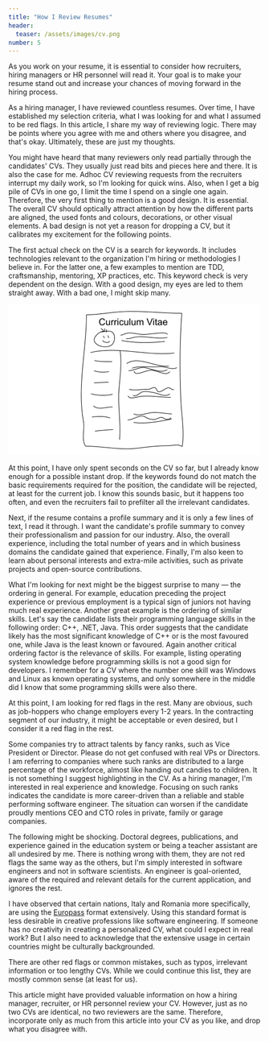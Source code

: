 ```yaml
---
title: "How I Review Resumes"
header:
  teaser: /assets/images/cv.png
number: 5
---
```

As you work on your resume, it is essential to consider how recruiters, hiring managers or HR personnel will read it. Your goal is to make your resume stand out and increase your chances of moving forward in the hiring process.

As a hiring manager, I have reviewed countless resumes. Over time, I have established my selection criteria, what I was looking for and what I assumed to be red flags. In this article, I share my way of reviewing logic. There may be points where you agree with me and others where you disagree, and that's okay. Ultimately, these are just my thoughts.

You might have heard that many reviewers only read partially through the candidates' CVs. They usually just read bits and pieces here and there. It is also the case for me. Adhoc CV reviewing requests from the recruiters interrupt my daily work, so I'm looking for quick wins. Also, when I get a big pile of CVs in one go, I limit the time I spend on a single one again. Therefore, the very first thing to mention is a good design. It is essential. The overall CV should optically attract attention by how the different parts are aligned, the used fonts and colours, decorations, or other visual elements. A bad design is not yet a reason for dropping a CV, but it calibrates my excitement for the following points.

The first actual check on the CV is a search for keywords. It includes technologies relevant to the organization I'm hiring or methodologies I believe in. For the latter one, a few examples to mention are TDD, craftsmanship, mentoring, XP practices, etc. This keyword check is very dependent on the design. With a good design, my eyes are led to them straight away. With a bad one, I might skip many.

![](/assets/images/cv.png)

At this point, I have only spent seconds on the CV so far, but I already know enough for a possible instant drop. If the keywords found do not match the basic requirements required for the position, the candidate will be rejected, at least for the current job. I know this sounds basic, but it happens too often, and even the recruiters fail to prefilter all the irrelevant candidates.

Next, if the resume contains a profile summary and it is only a few lines of text, I read it through. I want the candidate's profile summary to convey their professionalism and passion for our industry. Also, the overall experience, including the total number of years and in which business domains the candidate gained that experience. Finally, I'm also keen to learn about personal interests and extra-mile activities, such as private projects and open-source contributions.

What I'm looking for next might be the biggest surprise to many — the ordering in general. For example, education preceding the project experience or previous employment is a typical sign of juniors not having much real experience. Another great example is the ordering of similar skills. Let's say the candidate lists their programming language skills in the following order: C++, .NET, Java. This order suggests that the candidate likely has the most significant knowledge of C++ or is the most favoured one, while Java is the least known or favoured. Again another critical ordering factor is the relevance of skills. For example, listing operating system knowledge before programming skills is not a good sign for developers. I remember for a CV where the number one skill was Windows and Linux as known operating systems, and only somewhere in the middle did I know that some programming skills were also there.

At this point, I am looking for red flags in the rest. Many are obvious, such as job-hoppers who change employers every 1-2 years. In the contracting segment of our industry, it might be acceptable or even desired, but I consider it a red flag in the rest.

Some companies try to attract talents by fancy ranks, such as Vice President or Director. Please do not get confused with real VPs or Directors. I am referring to companies where such ranks are distributed to a large percentage of the workforce, almost like handing out candies to children. It is not something I suggest highlighting in the CV. As a hiring manager, I'm interested in real experience and knowledge. Focusing on such ranks indicates the candidate is more career-driven than a reliable and stable performing software engineer. The situation can worsen if the candidate proudly mentions CEO and CTO roles in private, family or garage companies.

The following might be shocking. Doctoral degrees, publications, and experience gained in the education system or being a teacher assistant are all undesired by me. There is nothing wrong with them, they are not red flags the same way as the others, but I'm simply interested in software engineers and not in software scientists. An engineer is goal-oriented, aware of the required and relevant details for the current application, and ignores the rest.

I have observed that certain nations, Italy and Romania more specifically, are using the [Europass](https://europa.eu/europass/en) format extensively. Using this standard format is less desirable in creative professions like software engineering. If someone has no creativity in creating a personalized CV, what could I expect in real work? But I also need to acknowledge that the extensive usage in certain countries might be culturally backgrounded.

There are other red flags or common mistakes, such as typos, irrelevant information or too lengthy CVs. While we could continue this list, they are mostly common sense (at least for us).

This article might have provided valuable information on how a hiring manager, recruiter, or HR personnel review your CV. However, just as no two CVs are identical, no two reviewers are the same. Therefore, incorporate only as much from this article into your CV as you like, and drop what you disagree with.
